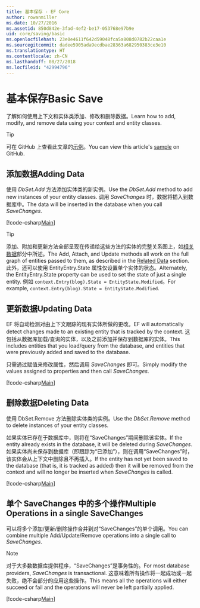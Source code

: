 ```yaml
---
title: 基本保存 - EF Core
author: rowanmiller
ms.date: 10/27/2016
ms.assetid: 850d842e-3fad-4ef2-be17-053768e97b9e
uid: core/saving/basic
ms.openlocfilehash: 23e0e4611f642d59048fca5a808d0782b22caa1e
ms.sourcegitcommit: dadee5905ada9ecdbae28363a682950383ce3e10
ms.translationtype: HT
ms.contentlocale: zh-CN
ms.lasthandoff: 08/27/2018
ms.locfileid: "42994796"
---
```

# <a name="basic-save"></a><span data-ttu-id="87c54-102">基本保存</span><span class="sxs-lookup"><span data-stu-id="87c54-102">Basic Save</span></span>

<span data-ttu-id="87c54-103">了解如何使用上下文和实体类添加、修改和删除数据。</span><span class="sxs-lookup"><span data-stu-id="87c54-103">Learn how to add, modify, and remove data using your context and entity classes.</span></span>

> [!TIP]  
> <span data-ttu-id="87c54-104">可在 GitHub 上查看此文章的[示例](https://github.com/aspnet/EntityFramework.Docs/tree/master/samples/core/Saving/Saving/Basics/)。</span><span class="sxs-lookup"><span data-stu-id="87c54-104">You can view this article's [sample](https://github.com/aspnet/EntityFramework.Docs/tree/master/samples/core/Saving/Saving/Basics/) on GitHub.</span></span>

## <a name="adding-data"></a><span data-ttu-id="87c54-105">添加数据</span><span class="sxs-lookup"><span data-stu-id="87c54-105">Adding Data</span></span>

<span data-ttu-id="87c54-106">使用 *DbSet.Add* 方法添加实体类的新实例。</span><span class="sxs-lookup"><span data-stu-id="87c54-106">Use the *DbSet.Add* method to add new instances of your entity classes.</span></span> <span data-ttu-id="87c54-107">调用 *SaveChanges* 时，数据将插入到数据库中。</span><span class="sxs-lookup"><span data-stu-id="87c54-107">The data will be inserted in the database when you call *SaveChanges*.</span></span>

[!code-csharp[Main](../../../samples/core/Saving/Saving/Basics/Sample.cs#Add)]

> [!TIP]  
> <span data-ttu-id="87c54-108">添加、附加和更新方法全部呈现在传递给这些方法的实体的完整关系图上，如[相关数据](related-data.md)部分中所述。</span><span class="sxs-lookup"><span data-stu-id="87c54-108">The Add, Attach, and Update methods all work on the full graph of entities passed to them, as described in the [Related Data](related-data.md) section.</span></span> <span data-ttu-id="87c54-109">此外，还可以使用 EntityEntry.State 属性仅设置单个实体的状态。</span><span class="sxs-lookup"><span data-stu-id="87c54-109">Alternately, the EntityEntry.State property can be used to set the state of just a single entity.</span></span> <span data-ttu-id="87c54-110">例如 `context.Entry(blog).State = EntityState.Modified`。</span><span class="sxs-lookup"><span data-stu-id="87c54-110">For example, `context.Entry(blog).State = EntityState.Modified`.</span></span>

## <a name="updating-data"></a><span data-ttu-id="87c54-111">更新数据</span><span class="sxs-lookup"><span data-stu-id="87c54-111">Updating Data</span></span>

<span data-ttu-id="87c54-112">EF 将自动检测对由上下文跟踪的现有实体所做的更改。</span><span class="sxs-lookup"><span data-stu-id="87c54-112">EF will automatically detect changes made to an existing entity that is tracked by the context.</span></span> <span data-ttu-id="87c54-113">这包括从数据库加载/查询的实体，以及之前添加并保存到数据库的实体。</span><span class="sxs-lookup"><span data-stu-id="87c54-113">This includes entities that you load/query from the database, and entities that were previously added and saved to the database.</span></span>

<span data-ttu-id="87c54-114">只需通过赋值来修改属性，然后调用 *SaveChanges* 即可。</span><span class="sxs-lookup"><span data-stu-id="87c54-114">Simply modify the values assigned to properties and then call *SaveChanges*.</span></span>

[!code-csharp[Main](../../../samples/core/Saving/Saving/Basics/Sample.cs#Update)]

## <a name="deleting-data"></a><span data-ttu-id="87c54-115">删除数据</span><span class="sxs-lookup"><span data-stu-id="87c54-115">Deleting Data</span></span>

<span data-ttu-id="87c54-116">使用 DbSet.Remove 方法删除实体类的实例。</span><span class="sxs-lookup"><span data-stu-id="87c54-116">Use the *DbSet.Remove* method to delete instances of your entity classes.</span></span>

<span data-ttu-id="87c54-117">如果实体已存在于数据库中，则将在“SaveChanges”期间删除该实体。</span><span class="sxs-lookup"><span data-stu-id="87c54-117">If the entity already exists in the database, it will be deleted during *SaveChanges*.</span></span> <span data-ttu-id="87c54-118">如果实体尚未保存到数据库（即跟踪为“已添加”），则在调用“SaveChanges”时，该实体会从上下文中删除且不再插入。</span><span class="sxs-lookup"><span data-stu-id="87c54-118">If the entity has not yet been saved to the database (that is, it is tracked as added) then it will be removed from the context and will no longer be inserted when *SaveChanges* is called.</span></span>

[!code-csharp[Main](../../../samples/core/Saving/Saving/Basics/Sample.cs#Remove)]

## <a name="multiple-operations-in-a-single-savechanges"></a><span data-ttu-id="87c54-119">单个 SaveChanges 中的多个操作</span><span class="sxs-lookup"><span data-stu-id="87c54-119">Multiple Operations in a single SaveChanges</span></span>

<span data-ttu-id="87c54-120">可以将多个添加/更新/删除操作合并到对“SaveChanges”的单个调用。</span><span class="sxs-lookup"><span data-stu-id="87c54-120">You can combine multiple Add/Update/Remove operations into a single call to *SaveChanges*.</span></span>

> [!NOTE]  
> <span data-ttu-id="87c54-121">对于大多数数据库提供程序，“SaveChanges”是事务性的。</span><span class="sxs-lookup"><span data-stu-id="87c54-121">For most database providers, *SaveChanges* is transactional.</span></span> <span data-ttu-id="87c54-122">这意味着所有操作将一起成功或一起失败，绝不会部分的应用这些操作。</span><span class="sxs-lookup"><span data-stu-id="87c54-122">This means  all the operations will either succeed or fail and the operations will never be left partially applied.</span></span>

[!code-csharp[Main](../../../samples/core/Saving/Saving/Basics/Sample.cs#MultipleOperations)]
